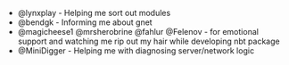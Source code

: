 * @lynxplay - Helping me sort out modules
* @bendgk - Informing me about gnet
* @magicheese1 @mrsherobrine @fahlur @Felenov - for emotional support and watching me rip out my hair while developing nbt package
* @MiniDigger - Helping me with diagnosing server/network logic